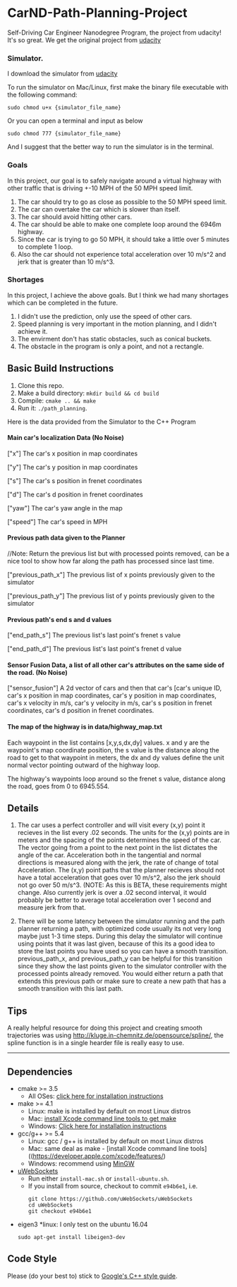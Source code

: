 # CarND-Path-Planning-Project
Self-Driving Car Engineer Nanodegree Program, the project from udacity! It's so great.
We get the original project from [udacity](https://github.com/udacity/CarND-Path-Planning-Project)
### Simulator.
I download the simulator from [udacity]((https://github.com/udacity/self-driving-car-sim/releases/tag/T3_v1.2))

To run the simulator on Mac/Linux, first make the binary file executable with the following command:
```shell
sudo chmod u+x {simulator_file_name}
```
Or you can open a terminal and input as below
```shell
sudo chmod 777 {simulator_file_name}
```
And I suggest that the better way to run the simulator is in the terminal.
### Goals
In this project, our goal is to safely navigate around a virtual highway with other traffic that is driving +-10 MPH of the 50 MPH speed limit. 
1. The car should try to go as close as possible to the 50 MPH speed limit.
2. The car can overtake the car which is slower than itself.
3. The car should avoid hitting other cars.
4. The car should be able to make one complete loop around the 6946m highway.
5. Since the car is trying to go 50 MPH, it should take a little over 5 minutes to complete 1 loop.
6. Also the car should not experience total acceleration over 10 m/s^2 and jerk that is greater than 10 m/s^3.

### Shortages
In this project, I achieve the above goals. But I think we had many shortages which can be completed in the future.
1. I didn't use the prediction, only use the speed of other cars.
2. Speed planning is very important in the motion planning, and I didn't achieve it.
3. The envirment don't has static obstacles, such as conical buckets.
4. The obstacle in the program is only a point, and not a rectangle.

## Basic Build Instructions

1. Clone this repo.
2. Make a build directory: `mkdir build && cd build`
3. Compile: `cmake .. && make`
4. Run it: `./path_planning`.

Here is the data provided from the Simulator to the C++ Program

#### Main car's localization Data (No Noise)

["x"] The car's x position in map coordinates

["y"] The car's y position in map coordinates

["s"] The car's s position in frenet coordinates

["d"] The car's d position in frenet coordinates

["yaw"] The car's yaw angle in the map

["speed"] The car's speed in MPH

#### Previous path data given to the Planner

//Note: Return the previous list but with processed points removed, can be a nice tool to show how far along
the path has processed since last time. 

["previous_path_x"] The previous list of x points previously given to the simulator

["previous_path_y"] The previous list of y points previously given to the simulator

#### Previous path's end s and d values 

["end_path_s"] The previous list's last point's frenet s value

["end_path_d"] The previous list's last point's frenet d value

#### Sensor Fusion Data, a list of all other car's attributes on the same side of the road. (No Noise)

["sensor_fusion"] A 2d vector of cars and then that car's [car's unique ID, car's x position in map coordinates, car's y position in map coordinates, car's x velocity in m/s, car's y velocity in m/s, car's s position in frenet coordinates, car's d position in frenet coordinates. 

#### The map of the highway is in data/highway_map.txt
Each waypoint in the list contains  [x,y,s,dx,dy] values. x and y are the waypoint's map coordinate position, the s value is the distance along the road to get to that waypoint in meters, the dx and dy values define the unit normal vector pointing outward of the highway loop.

The highway's waypoints loop around so the frenet s value, distance along the road, goes from 0 to 6945.554.
## Details

1. The car uses a perfect controller and will visit every (x,y) point it recieves in the list every .02 seconds. The units for the (x,y) points are in meters and the spacing of the points determines the speed of the car. The vector going from a point to the next point in the list dictates the angle of the car. Acceleration both in the tangential and normal directions is measured along with the jerk, the rate of change of total Acceleration. The (x,y) point paths that the planner recieves should not have a total acceleration that goes over 10 m/s^2, also the jerk should not go over 50 m/s^3. (NOTE: As this is BETA, these requirements might change. Also currently jerk is over a .02 second interval, it would probably be better to average total acceleration over 1 second and measure jerk from that.

2. There will be some latency between the simulator running and the path planner returning a path, with optimized code usually its not very long maybe just 1-3 time steps. During this delay the simulator will continue using points that it was last given, because of this its a good idea to store the last points you have used so you can have a smooth transition. previous_path_x, and previous_path_y can be helpful for this transition since they show the last points given to the simulator controller with the processed points already removed. You would either return a path that extends this previous path or make sure to create a new path that has a smooth transition with this last path.

## Tips

A really helpful resource for doing this project and creating smooth trajectories was using http://kluge.in-chemnitz.de/opensource/spline/, the spline function is in a single hearder file is really easy to use.

---

## Dependencies

* cmake >= 3.5
  * All OSes: [click here for installation instructions](https://cmake.org/install/)
* make >= 4.1
  * Linux: make is installed by default on most Linux distros
  * Mac: [install Xcode command line tools to get make](https://developer.apple.com/xcode/features/)
  * Windows: [Click here for installation instructions](http://gnuwin32.sourceforge.net/packages/make.htm)
* gcc/g++ >= 5.4
  * Linux: gcc / g++ is installed by default on most Linux distros
  * Mac: same deal as make - [install Xcode command line tools]((https://developer.apple.com/xcode/features/)
  * Windows: recommend using [MinGW](http://www.mingw.org/)
* [uWebSockets](https://github.com/uWebSockets/uWebSockets)
  * Run either `install-mac.sh` or `install-ubuntu.sh`.
  * If you install from source, checkout to commit `e94b6e1`, i.e.
    ```
    git clone https://github.com/uWebSockets/uWebSockets 
    cd uWebSockets
    git checkout e94b6e1
    ```
* eigen3 
    *linux: I only test on the ubuntu 16.04
	```
	sudo apt-get install libeigen3-dev 
	```

## Code Style

Please (do your best to) stick to [Google's C++ style guide](https://google.github.io/styleguide/cppguide.html).

